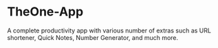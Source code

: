 # TheOne-App
A complete productivity app with various number of extras such as URL shortener, Quick Notes, Number Generator, and much more.
